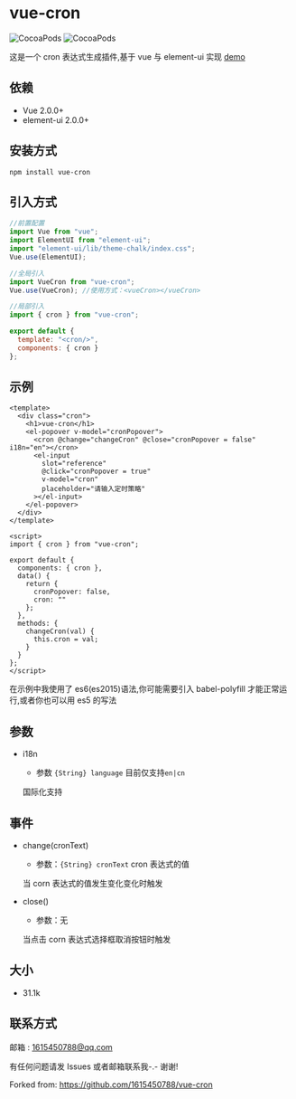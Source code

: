# vue-cron

![CocoaPods](https://img.shields.io/npm/dt/vue-cron.svg)
![CocoaPods](https://img.shields.io/npm/v/vue-cron.svg)

这是一个 cron 表达式生成插件,基于 vue 与 element-ui 实现
[demo](https://1615450788.github.io/vue-cron/dist/index)

## 依赖

- Vue 2.0.0+
- element-ui 2.0.0+

## 安装方式

```
npm install vue-cron
```

## 引入方式

```javascript
//前置配置
import Vue from "vue";
import ElementUI from "element-ui";
import "element-ui/lib/theme-chalk/index.css";
Vue.use(ElementUI);

//全局引入
import VueCron from "vue-cron";
Vue.use(VueCron); //使用方式：<vueCron></vueCron>

//局部引入
import { cron } from "vue-cron";

export default {
  template: "<cron/>",
  components: { cron }
};
```

## 示例

```vue
<template>
  <div class="cron">
    <h1>vue-cron</h1>
    <el-popover v-model="cronPopover">
      <cron @change="changeCron" @close="cronPopover = false" i18n="en"></cron>
      <el-input
        slot="reference"
        @click="cronPopover = true"
        v-model="cron"
        placeholder="请输入定时策略"
      ></el-input>
    </el-popover>
  </div>
</template>

<script>
import { cron } from "vue-cron";

export default {
  components: { cron },
  data() {
    return {
      cronPopover: false,
      cron: ""
    };
  },
  methods: {
    changeCron(val) {
      this.cron = val;
    }
  }
};
</script>
```

在示例中我使用了 es6(es2015)语法,你可能需要引入 babel-polyfill 才能正常运行,或者你也可以用 es5 的写法

## 参数

- i18n

  - 参数 `{String} language` 目前仅支持`en|cn`

  国际化支持

## 事件

- change(cronText)

  - 参数：`{String} cronText` cron 表达式的值

  当 corn 表达式的值发生变化变化时触发

- close()

  - 参数：无

  当点击 corn 表达式选择框取消按钮时触发

## 大小

- 31.1k

## 联系方式

邮箱 : 1615450788@qq.com

有任何问题请发 Issues 或者邮箱联系我-.- 谢谢!

Forked from: https://github.com/1615450788/vue-cron
